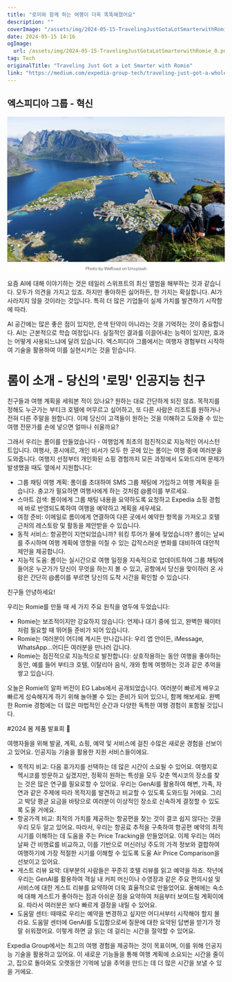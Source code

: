 ```yaml
---
title: "로미와 함께 하는 여행이 더욱 똑똑해졌어요"
description: ""
coverImage: "/assets/img/2024-05-15-TravelingJustGotaLotSmarterwithRomie_0.png"
date: 2024-05-15 14:16
ogImage: 
  url: /assets/img/2024-05-15-TravelingJustGotaLotSmarterwithRomie_0.png
tag: Tech
originalTitle: "Traveling Just Got a Lot Smarter with Romie"
link: "https://medium.com/expedia-group-tech/traveling-just-got-a-whole-lot-smarter-with-romie-dfb9b21c07c5"
---
```



## 엑스피디아 그룹 - 혁신

![여행](/assets/img/2024-05-15-TravelingJustGotaLotSmarterwithRomie_0.png)

요즘 AI에 대해 이야기하는 것은 테일러 스위프트의 최신 앨범을 해부하는 것과 같습니다. 모두가 의견을 가지고 있죠. 하지만 좋아하든 싫어하든, 한 가지는 확실합니다. AI가 사라지지 않을 것이라는 것입니다. 특히 더 많은 기업들이 실제 가치를 발견하기 시작함에 따라.

AI 공간에는 많은 좋은 점이 있지만, 은색 탄약이 아니라는 것을 기억하는 것이 중요합니다. AI는 근본적으로 학습 여정입니다. 실질적인 결과를 이끌어내는 능력이 있지만, 효과는 어떻게 사용되느냐에 달려 있습니다. 엑스피디아 그룹에서는 여행자 경험부터 시작하여 기술을 활용하여 이를 실현시키는 것을 믿습니다.



# 롬이 소개 - 당신의 '로밍' 인공지능 친구

친구들과 여행 계획을 세워본 적이 있나요? 원하는 대로 간단하게 되진 않죠. 목적지를 정해도 누군가는 부티크 호텔에 머무르고 싶어하고, 또 다른 사람은 리조트를 원하거나 전혀 다른 주말을 원합니다. 이제 당신이 고객들이 원하는 것을 이해하고 도와줄 수 있는 여행 전문가를 손에 넣으면 얼마나 쉬울까요?

그래서 우리는 롬이를 만들었습니다 - 여행업계 최초의 점진적으로 지능적인 어시스턴트입니다. 여행사, 콩시에르, 개인 비서가 모두 한 곳에 있는 롬이는 여행 중에 여러분을 도와줍니다. 여행지 선정부터 개인화된 쇼핑 경험까지 모든 과정에서 도와드리며 문제가 발생했을 때도 옆에서 지원합니다:

- 그룹 채팅 여행 계획: 롬이를 초대하여 SMS 그룹 채팅에 가입하고 여행 계획을 듣습니다. 충고가 필요하면 여행사에게 하는 것처럼 @롬이를 부르세요.
- 스마트 검색: 롬이에게 그룹 채팅 내용을 요약하도록 요청하고 Expedia 쇼핑 경험에 바로 반영되도록하여 여행을 예약하고 계획을 세우세요.
- 여정 준비: 이메일로 롬이에게 연결하여 다른 곳에서 예약한 항목을 가져오고 호텔 근처의 레스토랑 및 활동을 제안받을 수 있습니다.
- 동적 서비스: 항공편이 지연되었습니까? 워킹 투어가 물에 젖었습니까? 롬이는 날씨를 주시하며 여행 계획에 영향을 미칠 수 있는 갑작스러운 변화를 대비하여 대안적 제안을 제공합니다.
- 지능적 도움: 롬이는 실시간으로 여행 일정을 지속적으로 업데이트하여 그룹 채팅에 들어온 누군가가 당신이 무엇을 하는지 볼 수 있고, 공항에서 당신을 맞이하러 온 사람은 간단히 @롬이를 부르면 당신의 도착 시간을 확인할 수 있습니다.



친구들 안녕하세요! 

우리는 Romie를 만들 때 세 가지 주요 원칙을 염두에 두었습니다:

- Romie는 보조적이지만 강요하지 않습니다: 언제나 대기 중에 있고, 완벽한 웨이터처럼 필요할 때 뛰어들 준비가 되어 있습니다.
- Romie는 여러분이 어디에 계시든 만나갑니다: 우리 앱 안이든, iMessage, WhatsApp...어디든 여러분을 만나러 갑니다.
- Romie는 점진적으로 지능적으로 발전합니다: 상호작용하는 동안 여행을 좋아하는 동안, 예를 들어 부티크 호텔, 이탈리아 음식, 개와 함께 여행하는 것과 같은 추억을 쌓고 있습니다.

오늘은 Romie의 알파 버전이 EG Labs에서 공개되었습니다. 여러분이 빠르게 배우고 빠르게 성숙해지게 하기 위해 놀아볼 수 있는 준비가 되어 있으니, 함께 해보세요. 완벽한 Romie 경험에는 더 많은 마법적인 순간과 다양한 독특한 여행 경험이 포함될 것입니다.

#2024 봄 제품 발표회 🌸



여행자들을 위해 발굴, 계획, 쇼핑, 예약 및 서비스에 걸친 수많은 새로운 경험을 선보이고 있어요. 인공지능 기술을 활용한 지원 서비스들이에요.

- 목적지 비교: 다음 휴가지를 선택하는 데 많은 시간이 소요될 수 있어요. 여행지로 멕시코를 방문하고 싶겠지만, 정확히 원하는 특성을 모두 갖춘 멕시코의 장소를 찾는 것은 많은 연구를 필요로할 수 있어요. 우리는 GenAI를 활용하여 해변, 가족, 자연과 같은 주제에 따라 목적지를 발견하고 비교할 수 있도록 도와드릴 거에요. 그리고 박당 평균 요금을 바탕으로 여러분이 이상적인 장소로 신속하게 결정할 수 있도록 도울 거에요.
- 항공가격 비교: 최적의 가치를 제공하는 항공편을 찾는 것이 결코 쉽지 않다는 것을 우리 모두 알고 있어요. 따라서, 우리는 항공료 추적을 구축하여 항공편 예약의 최적 시기를 이해하는 데 도움을 주는 Price Tracking을 만들었어요. 이제 우리는 여러 날짜 간 비행료를 비교하고, 이를 기반으로 머신러닝 주도의 가격 정보와 결합하여 여행하기에 가장 적절한 시기를 이해할 수 있도록 도울 Air Price Comparison을 선보이고 있어요.
- 게스트 리뷰 요약: 대부분의 사람들은 꾸준히 호텔 리뷰를 읽고 예약을 하죠. 작년에 우리는 GenAI를 활용하여 객실 내 커피 머신이나 수영장과 같은 주요 편의시설 및 서비스에 대한 게스트 리뷰를 요약하여 더욱 효율적으로 만들었어요. 올해에는 숙소에 대해 게스트가 좋아하는 점과 아쉬운 점을 요약하여 처음부터 보여드릴 계획이에요. 따라서 여러분은 보다 빠르게 결정을 내릴 수 있어요.
- 도움말 센터: 때때로 우리는 예약을 변경하고 싶지만 어디서부터 시작해야 할지 몰라요. 도움말 센터에 GenAI를 도입함으로써 질문에 대한 요약된 답변을 받기가 정말 쉬워졌어요. 이렇게 하면 글 읽는 데 걸리는 시간을 절약할 수 있어요.

Expedia Group에서는 최고의 여행 경험을 제공하는 것이 목표이며, 이를 위해 인공지능 기술을 활용하고 있어요. 이 새로운 기능들을 통해 여행 계획에 소요되는 시간을 줄이고, 집으로 돌아와도 오랫동안 기억에 남을 추억을 만드는 데 더 많은 시간을 보낼 수 있을 거에요.